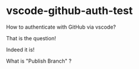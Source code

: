 # vscode-github-auth-test
How to authenticate with GitHub via vscode?

That is the question!

Indeed it is!

What is "Publish Branch" ?